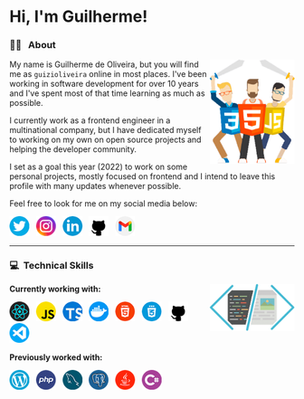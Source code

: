 # Hi, I'm Guilherme!

### :man_technologist: &nbsp; About
<img src="images/warriors.png" width=150 align="right" />

My name is Guilherme de Oliveira, but you will find me as `guizioliveira` online in most places. I've been working in software development for over 10 years and I've spent most of that time learning as much as possible.

I currently work as a frontend engineer in a multinational company, but I have dedicated myself to working on my own on open source projects and helping the developer community. 

I set as a goal this year (2022) to work on some personal projects, mostly focused on frontend and I intend to leave this profile with many updates whenever possible.

Feel free to look for me on my social media below:

[<img target="_blank" src="icons/twitter.png" alt="Twitter" width="35"/>](https://twitter.com/guizioliveira)&nbsp;&nbsp;
[<img target="_blank" src="icons/instagram.png" alt="Instagram" width="35"/>](https://www.instagram.com/guizioliveira/)&nbsp;&nbsp;
[<img target="_blank" src="icons/linkedin.png" alt="Linkedin" width="35"/>](https://linkedin.com/in/guilherme-de-oliveira/)&nbsp;&nbsp;
[<img target="_blank" src="icons/github.png" alt="Github" width="35"/>](https://github.com/guizioliveira)&nbsp;&nbsp;
[<img target="_blank" src="icons/gmail.png" alt="Gmail" width="35"/>](mailto:guizi.oliveira@gmail.com)

---
### :computer: &nbsp;Technical Skills
<img src="images/code.png" width=150 align="right" />

**Currently working with:**

[<img target="_blank" src="icons/react.png" alt="React" width="35"/>](https://reactjs.org/)&nbsp;&nbsp;
[<img target="_blank" src="icons/javascript.png" alt="Javascript" width="35"/>](https://en.wikipedia.org/wiki/JavaScript)&nbsp;&nbsp;
[<img target="_blank" src="icons/typescript.png" alt="Typescript" width="35"/>](https://www.typescriptlang.org/)&nbsp;&nbsp;
[<img target="_blank" src="icons/docker.png " alt="Docker" width="35"/>](https://www.docker.com/)&nbsp;&nbsp;
[<img target="_blank" src="icons/html.png" alt="HTML 5" width="35"/>](https://en.wikipedia.org/wiki/HTML)&nbsp;&nbsp;
[<img target="_blank" src="icons/css.png" alt="CSS 3" width="35"/>](https://en.wikipedia.org/wiki/CSS)&nbsp;&nbsp;
[<img target="_blank" src="icons/github.png" alt="Github" width="35"/>](https://github.com)&nbsp;&nbsp;
[<img target="_blank" src="icons/visual-studio-code.png" alt="Visual Studio Code" width="35"/>](https://code.visualstudio.com/)

**Previously worked with:**

[<img target="_blank" src="icons/wordpress.png" alt="Wordpress" width="35"/>](https://wordpress.org/)&nbsp;&nbsp;
[<img target="_blank" src="icons/php.png" alt="PHP" width="35"/>](https://www.php.net/)&nbsp;&nbsp;
[<img target="_blank" src="icons/mysql.png" alt="MySQL" width="35"/>](https://www.mysql.com/)&nbsp;&nbsp;
[<img target="_blank" src="icons/postgress.png" alt="PostgreSQL" width="35"/>](https://www.postgresql.org/)&nbsp;&nbsp;
[<img target="_blank" src="icons/java.png" alt="Java" width="35"/>](https://code.visualstudio.com/)&nbsp;&nbsp;
[<img target="_blank" src="icons/csharp.png" alt="CSharp" width="35"/>](http://csharp.net/)
